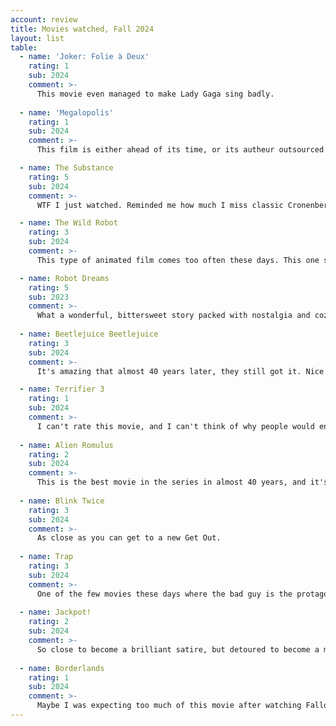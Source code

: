 ```yaml
---
account: review
title: Movies watched, Fall 2024 
layout: list
table:
  - name: 'Joker: Folie à Deux'
    rating: 1
    sub: 2024
    comment: >-
      This movie even managed to make Lady Gaga sing badly.
  
  - name: 'Megalopolis'
    rating: 1
    sub: 2024
    comment: >-
      This film is either ahead of its time, or its autheur outsourced the script to a hallucinating AI.

  - name: The Substance
    rating: 5
    sub: 2024
    comment: >-
      WTF I just watched. Reminded me how much I miss classic Cronenberg.

  - name: The Wild Robot
    rating: 3
    sub: 2024
    comment: >-
      This type of animated film comes too often these days. This one stands above average.

  - name: Robot Dreams
    rating: 5
    sub: 2023
    comment: >-
      What a wonderful, bittersweet story packed with nostalgia and cozyness.
      
  - name: Beetlejuice Beetlejuice
    rating: 3
    sub: 2024
    comment: >-
      It's amazing that almost 40 years later, they still got it. Nice to see you back.

  - name: Terrifier 3
    rating: 1
    sub: 2024
    comment: >-
      I can't rate this movie, and I can't think of why people would enjoy this in any way.
  
  - name: Alien Romulus
    rating: 2
    sub: 2024
    comment: >-
      This is the best movie in the series in almost 40 years, and it's still kind of mid.
  
  - name: Blink Twice
    rating: 3
    sub: 2024
    comment: >-
      As close as you can get to a new Get Out.
  
  - name: Trap
    rating: 3
    sub: 2024
    comment: >-
      One of the few movies these days where the bad guy is the protagonist.
  
  - name: Jackpot!
    rating: 2
    sub: 2024
    comment: >-
      So close to become a brilliant satire, but detoured to become a meh action comedy.
  
  - name: Borderlands
    rating: 1
    sub: 2024
    comment: >-
      Maybe I was expecting too much of this movie after watching Fallout.
---
```


